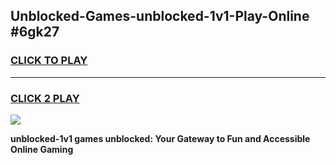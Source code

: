 
## Unblocked-Games-unblocked-1v1-Play-Online #6gk27
<h3>
<a href="https://news.freeplayer.one?title=unblocked-1v1&ref=3">CLICK TO PLAY</a></h3>
<hr>

<h3>
<a href="https://news.freeplayer.one?title=unblocked-1v1&ref=3">CLICK 2 PLAY</a>
  
</h3>

<a href="https://news.freeplayer.one?title=unblocked-1v1&ref=3"><img src="https://clearcache.store/games.png"></a>


**unblocked-1v1 games unblocked: Your Gateway to Fun and Accessible Online Gaming**
